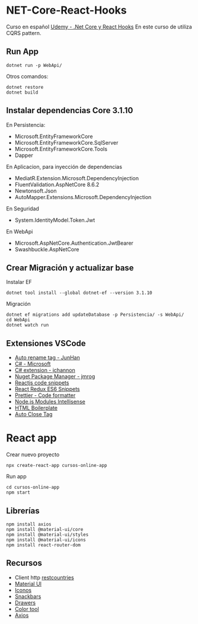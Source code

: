 # NET-Core-React-Hooks
Curso en español [Udemy - .Net Core y React Hooks](https://www.udemy.com/course/aspnet-core-react-hooks/)
En este curso de utiliza CQRS pattern.

## Run App
```
dotnet run -p WebApi/
```
Otros comandos:
```
dotnet restore
dotnet build
```

## Instalar dependencias Core 3.1.10
En Persistencia:
- Microsoft.EntityFrameworkCore
- Microsoft.EntityFrameworkCore.SqlServer
- Microsoft.EntityFrameworkCore.Tools
- Dapper

En Aplicacion, para inyección de dependencias
- MediatR.Extension.Microsoft.DependencyInjection
- FluentValidation.AspNetCore 8.6.2
- Newtonsoft.Json
- AutoMapper.Extensions.Microsoft.DependencyInjection

En Seguridad
- System.IdentityModel.Token.Jwt

En WebApi
- Microsoft.AspNetCore.Authentication.JwtBearer
- Swashbuckle.AspNetCore

## Crear Migración y actualizar base
Instalar EF

```
dotnet tool install --global dotnet-ef --version 3.1.10
```

Migración

```
dotnet ef migrations add updateDatabase -p Persistencia/ -s WebApi/
cd WebApi
dotnet watch run
```

## Extensiones VSCode
- [Auto rename tag - JunHan](https://marketplace.visualstudio.com/items?itemName=formulahendry.auto-rename-tag)
- [C# - Microsoft](https://marketplace.visualstudio.com/items?itemName=ms-dotnettools.csharp)
- [C# extension - jchannon](https://marketplace.visualstudio.com/items?itemName=jchannon.csharpextensions)
- [Nuget Package Manager - jmrog](https://marketplace.visualstudio.com/items?itemName=jmrog.vscode-nuget-package-manager)
- [Reactjs code snippets](https://marketplace.visualstudio.com/items?itemName=xabikos.ReactSnippets)
- [React Redux ES6 Snippets](https://marketplace.visualstudio.com/items?itemName=timothymclane.react-redux-es6-snippets)
- [Prettier - Code formatter](https://marketplace.visualstudio.com/items?itemName=esbenp.prettier-vscode)
- [Node.js Modules Intellisense](https://marketplace.visualstudio.com/items?itemName=leizongmin.node-module-intellisense)
- [HTML Boilerplate](https://marketplace.visualstudio.com/items?itemName=sidthesloth.html5-boilerplate)
- [Auto Close Tag](https://marketplace.visualstudio.com/items?itemName=formulahendry.auto-close-tag)


# React app
Crear nuevo proyecto
```
npx create-react-app cursos-online-app 
```
Run app
```
cd cursos-online-app
npm start
```

## Librerías
```
npm install axios
npm install @material-ui/core
npm install @material-ui/styles
npm install @material-ui/icons
npm install react-router-dom
```

## Recursos
- Client http [restcountries](https://restcountries.eu/rest/v2/all)
- [Material UI](https://material-ui.com/es/)
- [Iconos](https://material.io/resources/icons/?style=baseline)
- [Snackbars](https://material-ui.com/es/components/snackbars/)
- [Drawers](https://material-ui.com/es/components/drawers/)
- [Color tool](https://material.io/resources/color)
- [Axios](https://github.com/axios/axios)